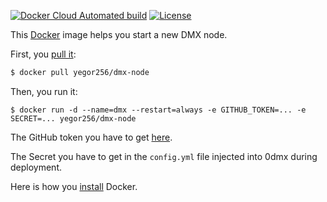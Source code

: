 [![Docker Cloud Automated build](https://img.shields.io/docker/cloud/automated/yegor256/dmx-node)](https://cloud.docker.com/repository/docker/yegor256/dmx-node/builds)
[![License](https://img.shields.io/badge/license-MIT-green.svg)](https://github.com/yegor256/dmx-node/master/LICENSE.txt)

This [Docker](https://www.docker.com/) image helps you start a new DMX node.

First, you [pull it](https://cloud.docker.com/repository/docker/yegor256/dmx-node):

```bash
$ docker pull yegor256/dmx-node
```

Then, you run it:

```
$ docker run -d --name=dmx --restart=always -e GITHUB_TOKEN=... -e SECRET=... yegor256/dmx-node
```

The GitHub token you have to get [here](https://github.com/settings/tokens).

The Secret you have to get in the `config.yml` file injected into 0dmx during deployment.

Here is how you [install](https://docs.docker.com/install/) Docker.
